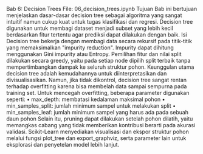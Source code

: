 Bab 6: Decision Trees File: 06_decision_trees.ipynb
Tujuan Bab ini bertujuan menjelaskan dasar-dasar decision tree sebagai algoritma yang sangat intuitif namun cukup kuat untuk tugas klasifikasi dan regresi. Decision tree digunakan untuk membagi dataset menjadi subset yang lebih kecil berdasarkan fitur tertentu agar prediksi dapat dilakukan dengan baik.
Isi Decision tree bekerja dengan membagi data secara rekursif pada titik-titik yang memaksimalkan "impurity reduction". Impurity dapat dihitung menggunakan Gini impurity atau Entropy. Pemilihan fitur dan nilai split dilakukan secara greedy, yaitu pada setiap node dipilih split terbaik tanpa mempertimbangkan dampak ke seluruh struktur pohon.
Keunggulan utama decision tree adalah kemudahannya untuk diinterpretasikan dan divisualisasikan. Namun, jika tidak dikontrol, decision tree sangat rentan terhadap overfitting karena bisa membelah data sampai sempurna pada training set.
Untuk mencegah overfitting, beberapa parameter digunakan seperti:
•	max_depth: membatasi kedalaman maksimal pohon
•	min_samples_split: jumlah minimum sampel untuk melakukan split
•	min_samples_leaf: jumlah minimum sampel yang harus ada pada sebuah daun pohon
Selain itu, pruning dapat dilakukan setelah pohon dilatih, yaitu memangkas cabang yang tidak memberikan kontribusi berarti pada akurasi validasi.
Scikit-Learn menyediakan visualisasi dan ekspor struktur pohon melalui fungsi plot_tree dan export_graphviz, serta parameter lain untuk eksplorasi dan penyetelan model lebih lanjut.

